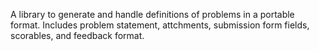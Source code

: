 A library to generate and handle definitions of problems in a portable format.
Includes problem statement, attchments, submission form fields, scorables, and feedback format.
